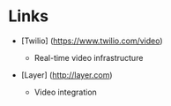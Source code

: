 # Links

* [Twilio] (https://www.twilio.com/video)
	* Real-time video infrastructure

* [Layer] (http://layer.com)
	* Video integration